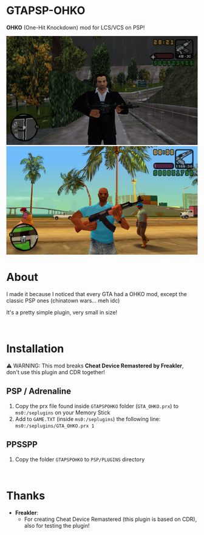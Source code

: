 # GTAPSP-OHKO
**OHKO** (One-Hit Knockdown) mod for LCS/VCS on PSP!

<img src="images/LCS.png" width="512"/>
<img src="images/VCS.png" width="512"/>

# About

I made it because I noticed that every GTA had a OHKO mod, except the classic PSP ones (chinatown wars... meh idc)

It's a pretty simple plugin, very small in size!

<br>

# Installation

⚠️ WARNING: This mod breaks **Cheat Device Remastered by Freakler**, don't use this plugin and CDR together!

## PSP / Adrenaline 

1. Copy the prx file found inside ``GTAPSPOHKO`` folder (``GTA_OHKO.prx``) to ``ms0:/seplugins`` on your Memory Stick
2. Add to ``GAME.TXT`` (inside ``ms0:/seplugins``) the following line: ``ms0:/seplugins/GTA_OHKO.prx 1``

## PPSSPP

1. Copy the folder ``GTAPSPOHKO`` to ``PSP/PLUGINS`` directory

<br>

# Thanks

 - **Freakler**:
    - For creating Cheat Device Remastered (this plugin is based on CDR), also for testing the plugin!
